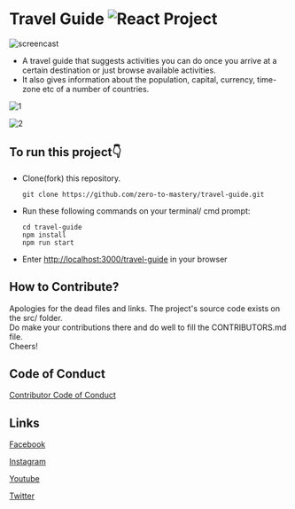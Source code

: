 # Travel Guide ![React Project](https://img.shields.io/badge/Tech-React-blue.svg?longCache=true&style=for-the-badge)

![screencast](https://user-images.githubusercontent.com/87576080/218271909-e27bba02-657d-46aa-851d-e81477a21671.png)

- A travel guide that suggests activities you can do once you arrive at a certain destination or just browse available activities.
- It also gives information about the population, capital, currency, time-zone etc of a number of countries.

![1](https://user-images.githubusercontent.com/87576080/218273382-fabb3b6c-7b3d-46f4-93e0-a847372a6122.gif)

![2](https://user-images.githubusercontent.com/87576080/218273455-71dfd2f7-28cc-4490-83d9-9246c9385adf.gif)

## To run this project👇

- Clone(fork) this repository.

  ```
  git clone https://github.com/zero-to-mastery/travel-guide.git
  ```

- Run these following commands on your terminal/ cmd prompt:

  ```
  cd travel-guide
  npm install
  npm run start
  ```

 - Enter [http://localhost:3000/travel-guide](http://localhost:3000/travel-guide) in your browser

 ## How to Contribute?
  Apologies for the dead files and links. The project's source code exists on the src/ folder.<br>
  Do make your contributions there and do well to fill the CONTRIBUTORS.md file.<br>
  Cheers!
  
 ## Code of Conduct
  [Contributor Code of Conduct](https://github.com/zero-to-mastery/travel-guide/blob/master/CODE_OF_CONDUCT.md)
  
 ## Links
  [Facebook](https://www.facebook.com/zerotocodemastery/)
  
  [Instagram](https://www.instagram.com/andreineagoie/)
  
  [Youtube](https://www.youtube.com/channel/UCt7T2EvYBqvlxNU3fbE4Y7g)
  
  [Twitter](https://twitter.com/AndreiNeagoie)
  


